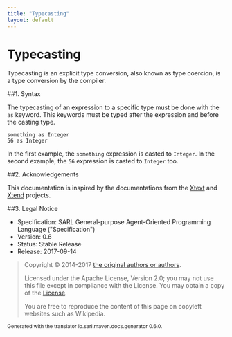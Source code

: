 ```yaml
---
title: "Typecasting"
layout: default
---
```


# Typecasting

Typecasting is an explicit type conversion, also known as type coercion, is a type conversion by the compiler.

##1. Syntax

The typecasting of an expression to a specific type must be done with the `as` keyword. This keywords must
be typed after the expression and before the casting type.

```sarl
something as Integer
56 as Integer
```


In the first example, the `something` expression is casted to `Integer`.
In the second example, the `56` expression is casted to `Integer` too.



##2. Acknowledgements

This documentation is inspired by the documentations from the
[Xtext](https://www.eclipse.org/Xtext/documentation.html) and
[Xtend](https://www.eclipse.org/xtend/documentation.html) projects.

##3. Legal Notice

* Specification: SARL General-purpose Agent-Oriented Programming Language ("Specification")
* Version: 0.6
* Status: Stable Release
* Release: 2017-09-14

> Copyright &copy; 2014-2017 [the original authors or authors](http://www.sarl.io/about/index.html).
>
> Licensed under the Apache License, Version 2.0;
> you may not use this file except in compliance with the License.
> You may obtain a copy of the [License](http://www.apache.org/licenses/LICENSE-2.0).
>
> You are free to reproduce the content of this page on copyleft websites such as Wikipedia.

<small>Generated with the translator io.sarl.maven.docs.generator 0.6.0.</small>